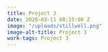 ```yaml
---
title: Project 3
date: 2020-03-11 08:15:00 Z
image: "/uploads/stillwell.png"
image-alt-title: Project 3
work-tags: Project 3
---
```


